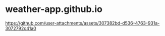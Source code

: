 # weather-app.github.io

https://github.com/user-attachments/assets/307382bd-d536-4763-931a-3072792c41a0
